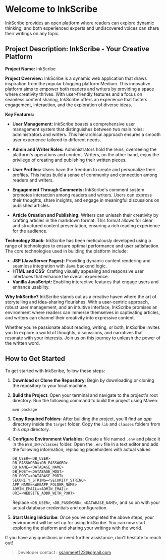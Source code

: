 # Welcome to InkScribe

InkScribe provides an open platform where readers can explore dynamic thinking, and both experienced experts and undiscovered voices can share their writings on any topic.

## Project Description: InkScribe - Your Creative Platform

**Project Name:** InkScribe

**Project Overview:**
InkScribe is a dynamic web application that draws inspiration from the popular blogging platform Medium. This innovative platform aims to empower both readers and writers by providing a space where creativity thrives. With user-friendly features and a focus on seamless content sharing, InkScribe offers an experience that fosters engagement, interaction, and the exploration of diverse ideas.

**Key Features:**

- **User Management:** InkScribe boasts a comprehensive user management system that distinguishes between two main roles: administrators and writers. This hierarchical approach ensures a smooth user experience tailored to different needs.

- **Admin and Writer Roles:** Administrators hold the reins, overseeing the platform's operations and content. Writers, on the other hand, enjoy the privilege of creating and publishing their written pieces.

- **User Profiles:** Users have the freedom to create and personalize their profiles. This helps build a sense of community and connection among readers and writers.

- **Engagement Through Comments:** InkScribe's comment system promotes interaction among readers and writers. Users can express their thoughts, share insights, and engage in meaningful discussions on published articles.

- **Article Creation and Publishing:** Writers can unleash their creativity by crafting articles in the markdown format. This format allows for clear and structured content presentation, ensuring a rich reading experience for the audience.

**Technology Stack:**
InkScribe has been meticulously developed using a range of technologies to ensure optimal performance and user satisfaction. The core technologies used in building the platform include:

- **JSP (JavaServer Pages):** Providing dynamic content rendering and seamless integration with Java backend logic.
- **HTML and CSS:** Crafting visually appealing and responsive user interfaces that enhance the overall experience.
- **Vanilla JavaScript:** Enabling interactive features that engage users and enhance usability.

**Why InkScribe?**
InkScribe stands out as a creative haven where the art of storytelling and idea-sharing flourishes. With a user-centric approach, robust user management, and an intuitive interface, InkScribe promises an environment where readers can immerse themselves in captivating articles, and writers can channel their creativity into expressive content.

Whether you're passionate about reading, writing, or both, InkScribe invites you to explore a world of thoughts, discussions, and narratives that resonate with your interests. Join us on this journey to unleash the power of the written word.

## How to Get Started

To get started with InkScribe, follow these steps:

1. **Download or Clone the Repository**: Begin by downloading or cloning the repository to your local machine.

2. **Build the Project**: Open your terminal and navigate to the project's root directory. Run the following command to build the project using Maven:

    ```bash
    mvn package
    ```

3. **Copy Required Folders**: After building the project, you'll find an *app* directory inside the `target` folder. Copy the `lib` and `classes` folders from this *app* directory.

4. **Configure Environment Variables**: Create a file named `.env` and place it in the `WEB_INF/classes` folder. Open the `.env` file in a text editor and add the following information, replacing placeholders with actual values:

    ```env
    DB_USER=<DB_USER>
    DB_PASSWORD=<DB_PASSWORD>
    DB_NAME=<DATABASE_NAME>
    DB_HOST=<DATABASE_HOST>
    DB_PORT=<DATABASE_PORT>
    SECURITY_STRING=<SECURITY_STRING>
    APP_NAME=<WEBAPP_FOLDER_NAME>
    ADMIN_EMAIL=<ADMIN_EMAIL>
    URI=<WEBSITE_ADDR_WITH_PORT>
    ```

    Replace `<DB_USER>`, `<DB_PASSWORD>`, `<DATABASE_NAME>`, and so on with your actual database credentials and configuration.

5. **Start Using InkScribe**: Once you've completed the above steps, your environment will be set up for using InkScribe. You can now start exploring the platform and sharing your writings with the world.

If you have any questions or need further assistance, don't hesitate to reach out!

> Developer contact : <ssanmeet123@gmail.com>

